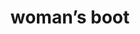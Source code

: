 ---
layout: objects
title: woman’s boot
emoji: womans_boot
permalink: 👢.html
image: assets/img/3moji/womans_boot.png
---